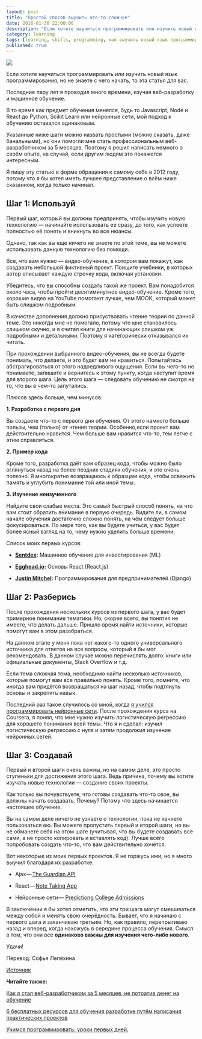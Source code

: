 ```yaml
---
layout: post
title: "Простой способ выучить что-то сложное"
date: 2016-01-30 22:00:00
description: "Если хотите научиться программировать или изучить новый язык программирования, но не знаете с чего начать, то эта статья для вас."
category: learning
tags: [learning, skills, programming, как выучить новый язык программирования, как научиться программировать, как легко выучить что-то новое, с чего начать при изучении программирования]
published: true
---
```


<img src="https://theasder.github.io/img/learn-code.jpg" class="img-responsive" /><br />

Если хотите научиться программировать или изучить новый язык программирования, но не знаете с чего начать, то эта статья для вас.

<!-- more -->

Последние пару лет я проводил много времени, изучая веб-разработку и машинное обучение.

В то время как предмет обучения менялся, будь то Javascript, Node и React до Python, Scikit Learn или нейронные сети, мой подход к обучению оставался одинаковым.

Указанные ниже шаги можно назвать простыми (можно сказать, даже банальными), но они помогли мне стать профессиональным веб-разработчиком за 5 месяцев. Поэтому я решил написать немного о своём опыте, на случай, если другим людям это покажется интересным.

Я пишу эту статью в форме обращения к самому себе в 2012 году, потому что я бы хотел иметь лучшее представление о всём ниже сказанном, когда только начинал.

## Шаг 1: Используй 

Первый шаг, который вы должны предпринять, чтобы изучить новую технологию  &mdash; начинайте использовать ее сразу, до того, как успеете полностью её понять и вникнуть во все нюансы. 

Однако, так как вы еще ничего не знаете по этой теме, вы не можете использовать данную технологию без помощи.

Все, что вам нужно &mdash; видео-обучение, в котором вам покажут, как создавать небольшой фиктивный проект. Поищите учебники, в которых автор описывает каждую строчку кода, включая установки. 

Убедитесь, что вы способны создать такой же проект. Вам понадобится около часа, чтобы пройти десятиминутное видео-обучение. Кроме того, хорошие видео на YouTube помогают лучше, чем МООК, который может быть слишком подробным.

В качестве дополнения должно присуствовать чтение теории по данной теме. Это никогда мне не помогало, потому что мне становилось слишком скучно, и я считал книги для начинающих слишком уж подробными и детальными. Поэтому я категорически отказывался их читать.

При прохождении выбранного видео-обучения, вы не всегда будете понимать, что делаете, и это будет вам не нравиться. Попытайтесь абстрагироваться от этого надоедливого ощущения. Если вы чего-то не понимаете, запишите и вернитесь к этому пункту, когда наступит время для второго шага. Цель этого шага &mdash; следовать обучению не смотря на то, что вы в чем-то запутались.

Плюсов здесь больше, чем минусов:

**1.	Разработка с первого дня**

Вы создаете что-то с первого дня обучения. От этого намного больше пользы, чем (только) от чтения теории. Особенно,если проект вам действительно нравится. Чем больше вам нравится что-то, тем легче с этим справляться.

**2.	Пример кода**

Кроме того, разработка даёт вам образец кода, чтобы можно было оглянуться назад на более поздних стадиях обучения, и это очень полезно. Я многократно возвращаюсь к образцам кода, чтобы освежить память и углубить понимание той или иной темы.

**3.	Изучение неизученного**

Найдите свои слабые места. Это самый быстрый способ понять, на что вам стоит обратить внимание в первую очередь. Видите ли, в самом начале обучения достаточно сложно понять, на чём следует больше фокусироваться. По мере того, как вы будете учиться, у вас будет более ясный взгляд на то, чему нужно уделить больше времени.

Список моих первых курсов:

* **[Sentdex]( https://www.youtube.com/playlist?list=PLQVvvaa0QuDd0flgGphKCej-9jp-QdzZ3):** Машинное обучение для инвестирования (ML)

* **[Egghead.io]( https://twitter.com/eggheadio):** Основы React (React.js)

* **[ Justin Mitchel]( https://www.codingforentrepreneurs.com/):** Программирования для предпринимателей (Django)

## Шаг 2: Разберись

После прохождения нескольких курсов из первого шага, у вас будет примерное понимание тематики. Но, скорее всего, вы понятия не имеете, что делать дальше. Пришло время найти источники, которые помогут вам в этом разобраться.

На данном этапе у меня пока нет какого-то одного универсального источника для ответов на все вопросы, который я бы мог рекомендовать. В данном случае можно перечислять долго: книги или официальные документы, Stack Overflow и т.д.

Если тема сложная тема, необходимо найти  несколько источников, которые помогут вам все правильно понять. Кроме того, помните, что иногда вам придётся возвращаться на шаг назад, чтобы подтянуть основы и закрепить навык.

Последний раз такое случилось со мной, когда [я учился программировать нейронные сети]( https://medium.com/learning-new-stuff/how-to-learn-neural-networks-758b78f2736e#.7ixw1i8zq). После прохождения курса на Coursera, я понял, что мне нужно изучить логистическую регрессию для хорошего понимания всей темы. Что я и сделал: изучил логистическую регрессию с нуля и затем продолжил изучение нейронных сетей. 

## Шаг 3: Создавай

Первый и второй шаги очень важны, но на самом деле, это просто ступеньки для достижения этого шага. Ведь причина, почему вы хотите изучать новые технологии &mdash; создание своих проекты.

Как только вы почувствуете, что готовы создавать что-то свое, вы должны начать создавать. Почему? Потому что здесь начинается настоящее обучение.

Вы на самом деле ничего не узнаете о технологии, пока не начнете пользоваться ею. Вы можете пропустить первый и второй шаги, но вы не обманете себя на этом шаге (учитывая, что вы будете создавать всё сами, а не просто копировать и вставлять код). Лучше всего попробовать создать что-то, что вам действительно хочется.

Вот некоторые из моих первых проектов. Я не горжусь ими, но я много выучил благодаря их разработке. 

* Ajax &mdash; [The Guardian API]( https://github.com/foundry-matrix/The-Guardian)

* React &mdash; [Note Taking App]( https://github.com/foundry-matrix/NoteTakingApp)

* Нейронные сети &mdash; [Predictiong College Admissions]( https://github.com/perborgen/NeuralNetworkNoob)

В заключении я бы хотел отметить, что эти три шага могут смешиваться между собой и менять свою очерёдность. Бывает, что я начинаю с первого шага и заканчиваю третьим. Но, как правило, перепрыгиваю назад и вперед, когда нахожусь в середине процесса обучения. Смысл в том, что они все **одинаково важны для изучения чего-либо нового**.

Удачи!


Перевод: Софья Лепёхина

[Источник](https://medium.com/learning-new-stuff/a-simple-technique-to-learn-hard-stuff-ffaa7879bf7c#.zamkw2ypn)

**Читайте также:**

[Как я стал веб-разработчиком за 5 месяцев, не потратив денег на обучение](http://theasder.github.io/job/2016/01/27/how-I-became-a-web-developer-in-5-months.html)

[6 бесплатных ресурсов для обучения разработке путём написания практических проектов](http://theasder.github.io/learning/2016/01/25/6-online-resources-for-learning-programming.html)

[Учимся программировать: уроки первых дней.](http://theasder.github.io/learning/2016/01/19/learning-to-code-lessons-from-my-early-days.html)
